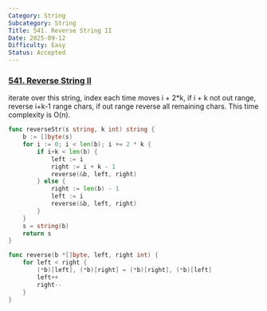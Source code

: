```yaml
---
Category: String
Subcategory: String
Title: 541. Reverse String II
Date: 2025-09-12
Difficulty: Easy
Status: Accepted
---
```

### [541. Reverse String II]

iterate over this string, index each time moves i + 2*k, if i + k not out range, 
reverse i+k-1 range chars, if out range reverse all remaining chars.
This time complexity is O(n).

```go
func reverseStr(s string, k int) string {
	b := []byte(s)
	for i := 0; i < len(b); i += 2 * k {
		if i+k < len(b) {
			left := i
			right := i + k - 1
			reverse(&b, left, right)
		} else {
			right := len(b) - 1
			left := i
			reverse(&b, left, right)
		}
	}
	s = string(b)
	return s
}

func reverse(b *[]byte, left, right int) {
	for left < right {
		(*b)[left], (*b)[right] = (*b)[right], (*b)[left]
		left++
		right--
	}
}

```

[541. Reverse String II]: https://leetcode.com/problems/reverse-string-ii/